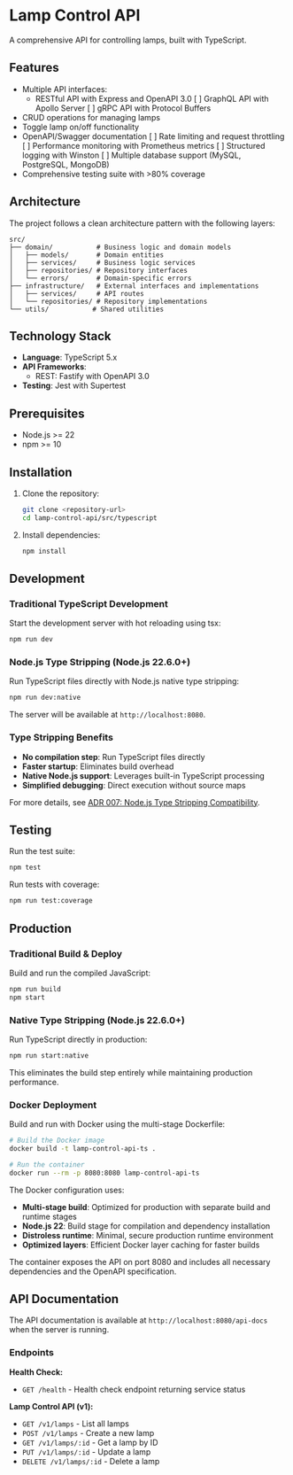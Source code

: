 # Lamp Control API

A comprehensive API for controlling lamps, built with TypeScript.

## Features

- Multiple API interfaces:
  - RESTful API with Express and OpenAPI 3.0
  [ ] GraphQL API with Apollo Server
  [ ] gRPC API with Protocol Buffers
- CRUD operations for managing lamps
- Toggle lamp on/off functionality
- OpenAPI/Swagger documentation
[ ] Rate limiting and request throttling
[ ] Performance monitoring with Prometheus metrics
[ ] Structured logging with Winston
[ ] Multiple database support (MySQL, PostgreSQL, MongoDB)
- Comprehensive testing suite with >80% coverage

## Architecture

The project follows a clean architecture pattern with the following layers:

```
src/
├── domain/           # Business logic and domain models
│   ├── models/       # Domain entities
│   ├── services/     # Business logic services
│   ├── repositories/ # Repository interfaces
│   └── errors/       # Domain-specific errors
├── infrastructure/   # External interfaces and implementations
│   ├── services/     # API routes
│   └── repositories/ # Repository implementations
└── utils/           # Shared utilities
```

## Technology Stack

- **Language**: TypeScript 5.x
- **API Frameworks**:
  - REST: Fastify with OpenAPI 3.0
- **Testing**: Jest with Supertest

## Prerequisites

- Node.js >= 22
- npm >= 10

## Installation

1. Clone the repository:
   ```bash
   git clone <repository-url>
   cd lamp-control-api/src/typescript
   ```

2. Install dependencies:
   ```bash
   npm install
   ```

## Development

### Traditional TypeScript Development
Start the development server with hot reloading using tsx:
```bash
npm run dev
```

### Node.js Type Stripping (Node.js 22.6.0+)
Run TypeScript files directly with Node.js native type stripping:
```bash
npm run dev:native
```

The server will be available at `http://localhost:8080`.

### Type Stripping Benefits
- **No compilation step**: Run TypeScript files directly
- **Faster startup**: Eliminates build overhead
- **Native Node.js support**: Leverages built-in TypeScript processing
- **Simplified debugging**: Direct execution without source maps

For more details, see [ADR 007: Node.js Type Stripping Compatibility](docs/adr/007-nodejs-type-stripping-compatibility.md).

## Testing

Run the test suite:
```bash
npm test
```

Run tests with coverage:
```bash
npm run test:coverage
```

## Production

### Traditional Build & Deploy
Build and run the compiled JavaScript:
```bash
npm run build
npm start
```

### Native Type Stripping (Node.js 22.6.0+)
Run TypeScript directly in production:
```bash
npm run start:native
```

This eliminates the build step entirely while maintaining production performance.

### Docker Deployment

Build and run with Docker using the multi-stage Dockerfile:

```bash
# Build the Docker image
docker build -t lamp-control-api-ts .

# Run the container
docker run --rm -p 8080:8080 lamp-control-api-ts
```

The Docker configuration uses:
- **Multi-stage build**: Optimized for production with separate build and runtime stages
- **Node.js 22**: Build stage for compilation and dependency installation
- **Distroless runtime**: Minimal, secure production runtime environment
- **Optimized layers**: Efficient Docker layer caching for faster builds

The container exposes the API on port 8080 and includes all necessary dependencies and the OpenAPI specification.

## API Documentation

The API documentation is available at `http://localhost:8080/api-docs` when the server is running.

### Endpoints

**Health Check:**
- `GET /health` - Health check endpoint returning service status

**Lamp Control API (v1):**
- `GET /v1/lamps` - List all lamps
- `POST /v1/lamps` - Create a new lamp
- `GET /v1/lamps/:id` - Get a lamp by ID
- `PUT /v1/lamps/:id` - Update a lamp
- `DELETE /v1/lamps/:id` - Delete a lamp
